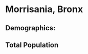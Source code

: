 # Morrisania, Bronx
## Demographics:
## Total Population


<script src = "http://embed.github.com/view/geojson/YukiYoshimatsu/honors_assignment/master/map.geojson"> <script>
